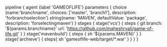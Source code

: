 pipeline {
    agent {label 'GAMEOFLIFE'}
    parameters {
        choice (name:'branchname', choices: ['master', 'branch1'], description: 'forbranchselection')
        string(name: 'MAVEN', defaultValue: 'package', description: 'forselectingmaven')
    }
    stages {
        stage('vcs') {
            steps {
            git branch: '${params.branchname}'
                   url: 'https://github.com/maheshryali/game-of-life.git'
                   }
        }
        stage('mavenbuild') {
            steps {
            sh '${params.MAVEN}'
            }
        }
        stage('archieve') {
            steps{
            sh 'gameoflife-web/target/*.war'
            }
        }
    }
}